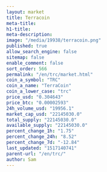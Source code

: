 ```yaml
---
layout: market
title: Terracoin
meta-title: 
h1-title: 
meta-description: 
image: "/media/19938/terracoin.png"
published: true
allow_search_engine: false
sitemap: false
enable_comment: false
sort_order: 566
permalink: "/en/trc/market.html"
coin_a_symbol: "TRC"
coin_a_name: "TerraCoin"
coin_a_lower_case: "trc"
price_usd: "0.304643"
price_btc: "0.00002593"
24h_volume_usd: "19956.1"
market_cap_usd: "22145030.0"
total_supply: "22145030.0"
available_supply: "22145030.0"
percent_change_1h: "1.75"
percent_change_24h: "8.52"
percent_change_7d: "-12.84"
last_updated: "1517140741"
parent-url: "/en/trc/"
author: Sam
---
```


